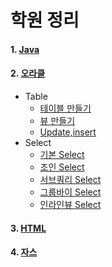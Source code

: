 # 학원 정리
#### 1. [Java](https://github.com/juyougil/KOSMO_repository/tree/main/Java)    
#### 2. [오라클](Oracle/OracleDefinition.md)
- Table
  - [테이블 만들기](Oracle/Table/CreateTable.md)
  - [뷰 만들기](Oracle/Table/CreateView.md)
  - [Update,insert](Oracle/Table/insert_update.md)
- Select
  - [기본 Select](Oracle/Select/SelectEx.md)
  - [조인 Select](Oracle/Select/JoinEx.md)
  - [서브쿼리 Select](Oracle/Select/SubqueryEx.md)
  - [그룹바이 Select](Oracle/Select/GroupbyEx.md)
  - [인라인뷰 Select](Oracle/Select/InlineViewEx.md)
#### 3. [HTML](HTML/HTML.md)    
#### 4. [자스](Javascript/Javascript.md)

